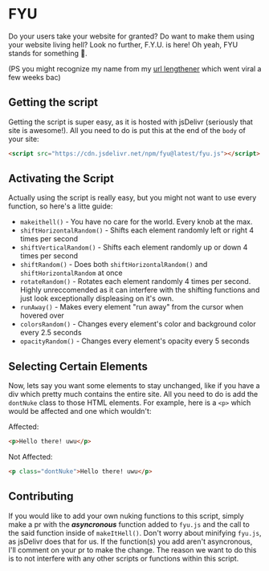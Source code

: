 # FYU
Do your users take your website for granted? Do want to make them using your website living hell? Look no further, F.Y.U. is here! Oh yeah, FYU stands for something 👀.

(PS you might recognize my name from my [url lengthener](https://ax56.pro) which went viral a few weeks bac)

## Getting the script
Getting the script is super easy, as it is hosted with jsDelivr (seriously that site is awesome!). All you need to do is put this at the end of the `body` of your site:
```html
<script src="https://cdn.jsdelivr.net/npm/fyu@latest/fyu.js"></script>
```

## Activating the Script
Actually using the script is really easy, but you might not want to use every function, so here's a litte guide:

- `makeithell()` - You have no care for the world. Every knob at the max.
- `shiftHorizontalRandom()` - Shifts each element randomly left or right 4 times per second
- `shiftVerticalRandom()` - Shifts each element randomly up or down 4 times per second
- `shiftRandom()` - Does both `shiftHorizontalRandom()` and `shiftHorizontalRandom` at once
- `rotateRandom()` - Rotates each element randomly 4 times per second. Highly unreccomended as it can interfere with the shifting functions and just look exceptionally displeasing on it's own.
- `runAway()` - Makes every element "run away" from the cursor when hovered over
- `colorsRandom()` - Changes every element's color and background color every 2.5 seconds
- `opacityRandom()` - Changes every element's opacity every 5 seconds

## Selecting Certain Elements
Now, lets say you want some elements to stay unchanged, like if you have a div which pretty much contains the entire site. All you need to do is add the `dontNuke` class to those HTML elements. For example, here is a `<p>` which would be affected and one which wouldn't:

Affected:
```html
<p>Hello there! uwu</p>
```

Not Affected:
```html
<p class="dontNuke">Hello there! uwu</p>
```

## Contributing
If you would like to add your own nuking functions to this script, simply make a pr with the ***asyncronous*** function added to `fyu.js` and the call to the said function inside of `makeItHell()`. Don't worry about minifying `fyu.js`, as jsDelivr does that for us. If the function(s) you add aren't asyncronous, I'll comment on your pr to make the change. The reason we want to do this is to not interfere with any other scripts or functions within this script.